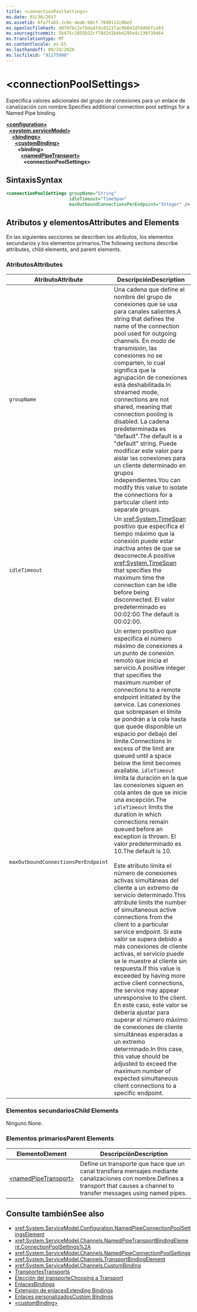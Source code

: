 ```yaml
---
title: <connectionPoolSettings>
ms.date: 03/30/2017
ms.assetid: 6fa7fa65-2c6e-4eab-b8cf-7690112c0be5
ms.openlocfilehash: d8787bc2ef8da4fdc01237ac9b041dfdd66fce03
ms.sourcegitcommit: 5b475c1855b32cf78d2d1bbb4295e4c236f39464
ms.translationtype: MT
ms.contentlocale: es-ES
ms.lasthandoff: 09/24/2020
ms.locfileid: "91175998"
---
```

# \<connectionPoolSettings>

<span data-ttu-id="afd98-101">Especifica valores adicionales del grupo de conexiones para un enlace de canalización con nombre.</span><span class="sxs-lookup"><span data-stu-id="afd98-101">Specifies additional connection pool settings for a Named Pipe binding.</span></span>  
  
[**\<configuration>**](../configuration-element.md)\
&nbsp;&nbsp;[**\<system.serviceModel>**](system-servicemodel.md)\
&nbsp;&nbsp;&nbsp;&nbsp;[**\<bindings>**](bindings.md)\
&nbsp;&nbsp;&nbsp;&nbsp;&nbsp;&nbsp;[**\<customBinding>**](custombinding.md)\
&nbsp;&nbsp;&nbsp;&nbsp;&nbsp;&nbsp;&nbsp;&nbsp;**\<binding>**\
&nbsp;&nbsp;&nbsp;&nbsp;&nbsp;&nbsp;&nbsp;&nbsp;&nbsp;&nbsp;[**\<namedPipeTransport>**](namedpipetransport.md)\
&nbsp;&nbsp;&nbsp;&nbsp;&nbsp;&nbsp;&nbsp;&nbsp;&nbsp;&nbsp;&nbsp;&nbsp;**\<connectionPoolSettings>**  
  
## <a name="syntax"></a><span data-ttu-id="afd98-102">Sintaxis</span><span class="sxs-lookup"><span data-stu-id="afd98-102">Syntax</span></span>  
  
```xml  
<connectionPoolSettings groupName="String"
                        idleTimeout="TimeSpan"
                        maxOutboundConnectionsPerEndpoint="Integer" />
```  
  
## <a name="attributes-and-elements"></a><span data-ttu-id="afd98-103">Atributos y elementos</span><span class="sxs-lookup"><span data-stu-id="afd98-103">Attributes and Elements</span></span>  

 <span data-ttu-id="afd98-104">En las siguientes secciones se describen los atributos, los elementos secundarios y los elementos primarios.</span><span class="sxs-lookup"><span data-stu-id="afd98-104">The following sections describe attributes, child elements, and parent elements.</span></span>  
  
### <a name="attributes"></a><span data-ttu-id="afd98-105">Atributos</span><span class="sxs-lookup"><span data-stu-id="afd98-105">Attributes</span></span>  
  
|<span data-ttu-id="afd98-106">Atributo</span><span class="sxs-lookup"><span data-stu-id="afd98-106">Attribute</span></span>|<span data-ttu-id="afd98-107">Descripción</span><span class="sxs-lookup"><span data-stu-id="afd98-107">Description</span></span>|  
|---------------|-----------------|  
|`groupName`|<span data-ttu-id="afd98-108">Una cadena que define el nombre del grupo de conexiones que se usa para canales salientes.</span><span class="sxs-lookup"><span data-stu-id="afd98-108">A string that defines the name of the connection pool used for outgoing channels.</span></span> <span data-ttu-id="afd98-109">En modo de transmisión, las conexiones no se comparten, lo cual significa que la agrupación de conexiones está deshabilitada.</span><span class="sxs-lookup"><span data-stu-id="afd98-109">In streamed mode, connections are not shared, meaning that connection pooling is disabled.</span></span> <span data-ttu-id="afd98-110">La cadena predeterminada es “default”.</span><span class="sxs-lookup"><span data-stu-id="afd98-110">The default is a "default" string.</span></span> <span data-ttu-id="afd98-111">Puede modificar este valor para aislar las conexiones para un cliente determinado en grupos independientes.</span><span class="sxs-lookup"><span data-stu-id="afd98-111">You can modify this value to isolate the connections for a particular client into separate groups.</span></span>|  
|`idleTimeout`|<span data-ttu-id="afd98-112">Un <xref:System.TimeSpan> positivo que especifica el tiempo máximo que la conexión puede estar inactiva antes de que se desconecte.</span><span class="sxs-lookup"><span data-stu-id="afd98-112">A positive <xref:System.TimeSpan> that specifies the maximum time the connection can be idle before being disconnected.</span></span> <span data-ttu-id="afd98-113">El valor predeterminado es 00:02:00.</span><span class="sxs-lookup"><span data-stu-id="afd98-113">The default is 00:02:00.</span></span>|  
|`maxOutboundConnectionsPerEndpoint`|<span data-ttu-id="afd98-114">Un entero positivo que especifica el número máximo de conexiones a un punto de conexión remoto que inicia el servicio.</span><span class="sxs-lookup"><span data-stu-id="afd98-114">A positive integer that specifies the maximum number of connections to a remote endpoint initiated by the service.</span></span> <span data-ttu-id="afd98-115">Las conexiones que sobrepasen el límite se pondrán a la cola hasta que quede disponible un espacio por debajo del límite.</span><span class="sxs-lookup"><span data-stu-id="afd98-115">Connections in excess of the limit are queued until a space below the limit becomes available.</span></span> <span data-ttu-id="afd98-116">`idleTimeout` limita la duración en la que las conexiones siguen en cola antes de que se inicie una excepción.</span><span class="sxs-lookup"><span data-stu-id="afd98-116">The `idleTimeout` limits the duration in which connections remain queued before an exception is thrown.</span></span> <span data-ttu-id="afd98-117">El valor predeterminado es 10.</span><span class="sxs-lookup"><span data-stu-id="afd98-117">The default is 10.</span></span><br /><br /> <span data-ttu-id="afd98-118">Este atributo limita el número de conexiones activas simultáneas del cliente a un extremo de servicio determinado.</span><span class="sxs-lookup"><span data-stu-id="afd98-118">This attribute limits the number of simultaneous active connections from the client to a particular service endpoint.</span></span> <span data-ttu-id="afd98-119">Si este valor se supera debido a más conexiones de cliente activas, el servicio puede se le muestre al cliente sin respuesta.</span><span class="sxs-lookup"><span data-stu-id="afd98-119">If this value is exceeded by having more active client connections, the service may appear unresponsive to the client.</span></span> <span data-ttu-id="afd98-120">En este caso, este valor se debería ajustar para superar el número máximo de conexiones de cliente simultáneas esperadas a un extremo determinado.</span><span class="sxs-lookup"><span data-stu-id="afd98-120">In this case, this value should be adjusted to exceed the maximum number of expected simultaneous client connections to a specific endpoint.</span></span>|  
  
### <a name="child-elements"></a><span data-ttu-id="afd98-121">Elementos secundarios</span><span class="sxs-lookup"><span data-stu-id="afd98-121">Child Elements</span></span>  

 <span data-ttu-id="afd98-122">Ninguno.</span><span class="sxs-lookup"><span data-stu-id="afd98-122">None.</span></span>  
  
### <a name="parent-elements"></a><span data-ttu-id="afd98-123">Elementos primarios</span><span class="sxs-lookup"><span data-stu-id="afd98-123">Parent Elements</span></span>  
  
|<span data-ttu-id="afd98-124">Elemento</span><span class="sxs-lookup"><span data-stu-id="afd98-124">Element</span></span>|<span data-ttu-id="afd98-125">Descripción</span><span class="sxs-lookup"><span data-stu-id="afd98-125">Description</span></span>|  
|-------------|-----------------|  
|[\<namedPipeTransport>](namedpipetransport.md)|<span data-ttu-id="afd98-126">Define un transporte que hace que un canal transfiera mensajes mediante canalizaciones con nombre.</span><span class="sxs-lookup"><span data-stu-id="afd98-126">Defines a transport that causes a channel to transfer messages using named pipes.</span></span>|  
  
## <a name="see-also"></a><span data-ttu-id="afd98-127">Consulte también</span><span class="sxs-lookup"><span data-stu-id="afd98-127">See also</span></span>

- <xref:System.ServiceModel.Configuration.NamedPipeConnectionPoolSettingsElement>
- <xref:System.ServiceModel.Channels.NamedPipeTransportBindingElement.ConnectionPoolSettings%2A>
- <xref:System.ServiceModel.Channels.NamedPipeConnectionPoolSettings>
- <xref:System.ServiceModel.Channels.TransportBindingElement>
- <xref:System.ServiceModel.Channels.CustomBinding>
- [<span data-ttu-id="afd98-128">Transportes</span><span class="sxs-lookup"><span data-stu-id="afd98-128">Transports</span></span>](../../../wcf/feature-details/transports.md)
- [<span data-ttu-id="afd98-129">Elección del transporte</span><span class="sxs-lookup"><span data-stu-id="afd98-129">Choosing a Transport</span></span>](../../../wcf/feature-details/choosing-a-transport.md)
- [<span data-ttu-id="afd98-130">Enlaces</span><span class="sxs-lookup"><span data-stu-id="afd98-130">Bindings</span></span>](../../../wcf/bindings.md)
- [<span data-ttu-id="afd98-131">Extensión de enlaces</span><span class="sxs-lookup"><span data-stu-id="afd98-131">Extending Bindings</span></span>](../../../wcf/extending/extending-bindings.md)
- [<span data-ttu-id="afd98-132">Enlaces personalizados</span><span class="sxs-lookup"><span data-stu-id="afd98-132">Custom Bindings</span></span>](../../../wcf/extending/custom-bindings.md)
- [\<customBinding>](custombinding.md)
